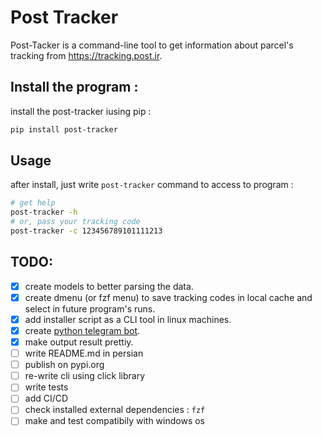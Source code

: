 # Post Tracker
Post-Tacker is a command-line tool to get information about parcel's tracking from https://tracking.post.ir.

## Install the program :
install the post-tracker iusing pip :
```bash
pip install post-tracker
```

## Usage
after install, just write `post-tracker` command to access to program :
```bash
# get help
post-tracker -h
# or, pass your tracking code
post-tracker -c 123456789101111213
```


## TODO:
- [x] create models to better parsing the data.
- [x] create dmenu (or fzf menu) to save tracking codes in local cache and select in future program's runs.
- [x] add installer script as a CLI tool in linux machines.
- [x] create [python telegram bot](https://github.com/amiraref/post-tracker-bot).
- [x] make output result prettiy.
- [ ] write README.md in persian
- [ ] publish on pypi.org
- [ ] re-write cli using click library
- [ ] write tests
- [ ] add CI/CD
- [ ] check installed external dependencies : `fzf`
- [ ] make and test compatibily with windows os
